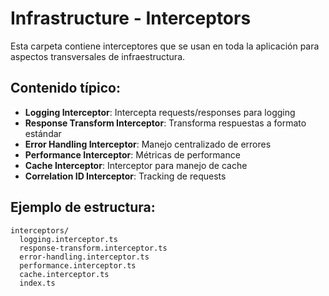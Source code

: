 # Infrastructure - Interceptors

Esta carpeta contiene interceptores que se usan en toda la aplicación para aspectos transversales de infraestructura.

## Contenido típico:

- **Logging Interceptor**: Intercepta requests/responses para logging
- **Response Transform Interceptor**: Transforma respuestas a formato estándar
- **Error Handling Interceptor**: Manejo centralizado de errores
- **Performance Interceptor**: Métricas de performance
- **Cache Interceptor**: Interceptor para manejo de cache
- **Correlation ID Interceptor**: Tracking de requests

## Ejemplo de estructura:
```
interceptors/
  logging.interceptor.ts
  response-transform.interceptor.ts
  error-handling.interceptor.ts
  performance.interceptor.ts
  cache.interceptor.ts
  index.ts
```
